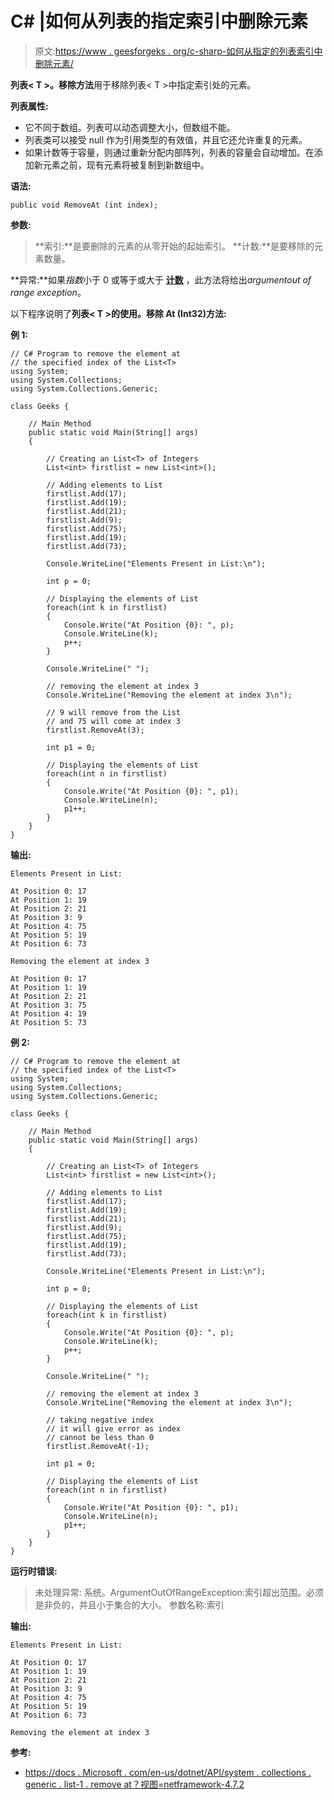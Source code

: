 # C# |如何从列表的指定索引中删除元素

> 原文:[https://www . geesforgeks . org/c-sharp-如何从指定的列表索引中删除元素/](https://www.geeksforgeeks.org/c-sharp-how-to-remove-the-element-from-the-specified-index-of-the-list/)

**列表< T >。移除方法**用于移除列表< T >中指定索引处的元素。

**列表属性:**

*   它不同于数组。列表可以动态调整大小，但数组不能。
*   列表类可以接受 null 作为引用类型的有效值，并且它还允许重复的元素。
*   如果计数等于容量，则通过重新分配内部阵列，列表的容量会自动增加。在添加新元素之前，现有元素将被复制到新数组中。

**语法:**

```
public void RemoveAt (int index);
```

**参数:**

> **索引:**是要删除的元素的从零开始的起始索引。
> **计数:**是要移除的元素数量。

**异常:**如果*指数*小于 0 或等于或大于 **[计数](https://www.geeksforgeeks.org/c-count-the-total-number-of-elements-in-the-list/)** ，此方法将给出*argumentout of range exception*。

以下程序说明了**列表< T >的使用。移除 At (Int32)方法:**

**例 1:**

```
// C# Program to remove the element at
// the specified index of the List<T>
using System;
using System.Collections;
using System.Collections.Generic;

class Geeks {

    // Main Method
    public static void Main(String[] args)
    {

        // Creating an List<T> of Integers
        List<int> firstlist = new List<int>();

        // Adding elements to List
        firstlist.Add(17);
        firstlist.Add(19);
        firstlist.Add(21);
        firstlist.Add(9);
        firstlist.Add(75);
        firstlist.Add(19);
        firstlist.Add(73);

        Console.WriteLine("Elements Present in List:\n");

        int p = 0;

        // Displaying the elements of List
        foreach(int k in firstlist)
        {
            Console.Write("At Position {0}: ", p);
            Console.WriteLine(k);
            p++;
        }

        Console.WriteLine(" ");

        // removing the element at index 3
        Console.WriteLine("Removing the element at index 3\n");

        // 9 will remove from the List
        // and 75 will come at index 3
        firstlist.RemoveAt(3);

        int p1 = 0;

        // Displaying the elements of List
        foreach(int n in firstlist)
        {
            Console.Write("At Position {0}: ", p1);
            Console.WriteLine(n);
            p1++;
        }
    }
}
```

**输出:**

```
Elements Present in List:

At Position 0: 17
At Position 1: 19
At Position 2: 21
At Position 3: 9
At Position 4: 75
At Position 5: 19
At Position 6: 73

Removing the element at index 3

At Position 0: 17
At Position 1: 19
At Position 2: 21
At Position 3: 75
At Position 4: 19
At Position 5: 73

```

**例 2:**

```
// C# Program to remove the element at
// the specified index of the List<T>
using System;
using System.Collections;
using System.Collections.Generic;

class Geeks {

    // Main Method
    public static void Main(String[] args)
    {

        // Creating an List<T> of Integers
        List<int> firstlist = new List<int>();

        // Adding elements to List
        firstlist.Add(17);
        firstlist.Add(19);
        firstlist.Add(21);
        firstlist.Add(9);
        firstlist.Add(75);
        firstlist.Add(19);
        firstlist.Add(73);

        Console.WriteLine("Elements Present in List:\n");

        int p = 0;

        // Displaying the elements of List
        foreach(int k in firstlist)
        {
            Console.Write("At Position {0}: ", p);
            Console.WriteLine(k);
            p++;
        }

        Console.WriteLine(" ");

        // removing the element at index 3
        Console.WriteLine("Removing the element at index 3\n");

        // taking negative index
        // it will give error as index
        // cannot be less than 0
        firstlist.RemoveAt(-1);

        int p1 = 0;

        // Displaying the elements of List
        foreach(int n in firstlist)
        {
            Console.Write("At Position {0}: ", p1);
            Console.WriteLine(n);
            p1++;
        }
    }
}
```

**运行时错误:**

> 未处理异常:
> 系统。ArgumentOutOfRangeException:索引超出范围。必须是非负的，并且小于集合的大小。
> 参数名称:索引

**输出:**

```
Elements Present in List:

At Position 0: 17
At Position 1: 19
At Position 2: 21
At Position 3: 9
At Position 4: 75
At Position 5: 19
At Position 6: 73

Removing the element at index 3

```

**参考:**

*   [https://docs . Microsoft . com/en-us/dotnet/API/system . collections . generic . list-1 . remove at？视图=netframework-4.7.2](https://docs.microsoft.com/en-us/dotnet/api/system.collections.generic.list-1.removeat?view=netframework-4.7.2)